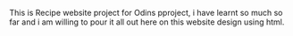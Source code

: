This is Recipe website project for Odins pproject, i have learnt so much so far and i am willing to pour it all out here on this website design using html.
